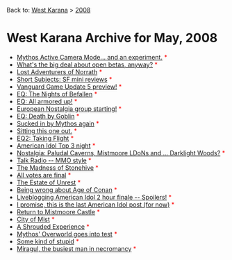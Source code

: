 Back to: [West Karana](/posts/westkarana.md) > [2008](/posts/2008/westkarana.md)
# West Karana Archive for May, 2008

* [Mythos Active Camera Mode... and an experiment.](1575.md) <span style="color:red;">*</span>
* [What's the big deal about open betas, anyway?](1576.md) <span style="color:red;">*</span>
* [Lost Adventurers of Norrath](1579.md) <span style="color:red;">*</span>
* [Short Subjects: SF mini reviews](1580.md) <span style="color:red;">*</span>
* [Vanguard Game Update 5 preview!](1581.md) <span style="color:red;">*</span>
* [EQ: The Nights of Befallen](1584.md) <span style="color:red;">*</span>
* [EQ: All armored up!](1586.md) <span style="color:red;">*</span>
* [European Nostalgia group starting!](1588.md) <span style="color:red;">*</span>
* [EQ: Death by Goblin](1590.md) <span style="color:red;">*</span>
* [Sucked in by Mythos again](1594.md) <span style="color:red;">*</span>
* [Sitting this one out.](1595.md) <span style="color:red;">*</span>
* [EQ2: Taking Flight](1596.md) <span style="color:red;">*</span>
* [American Idol Top 3 night](1597.md) <span style="color:red;">*</span>
* [Nostalgia: Paludal Caverns, Mistmoore LDoNs and ... Darklight Woods?](1599.md) <span style="color:red;">*</span>
* [Talk Radio -- MMO style](1603.md) <span style="color:red;">*</span>
* [The Madness of Stonehive](1605.md) <span style="color:red;">*</span>
* [All votes are final](1607.md) <span style="color:red;">*</span>
* [The Estate of Unrest](1609.md) <span style="color:red;">*</span>
* [Being wrong about Age of Conan](1610.md) <span style="color:red;">*</span>
* [Liveblogging American Idol 2 hour finale -- Spoilers!](1611.md) <span style="color:red;">*</span>
* [I promise, this is the last American Idol post (for now)](1612.md) <span style="color:red;">*</span>
* [Return to Mistmoore Castle](1614.md) <span style="color:red;">*</span>
* [City of Mist](1617.md) <span style="color:red;">*</span>
* [A Shrouded Experience](1619.md) <span style="color:red;">*</span>
* [Mythos' Overworld goes into test](1622.md) <span style="color:red;">*</span>
* [Some kind of stupid](1623.md) <span style="color:red;">*</span>
* [Miragul, the busiest man in necromancy](1625.md) <span style="color:red;">*</span>
